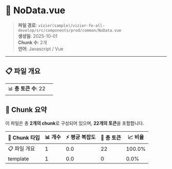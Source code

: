 # 📄 NoData.vue

> **파일 경로**: `vizier(sample)/vizier-fe-all-develop/src/components/prod/common/NoData.vue`  
> **생성일**: 2025-10-01  
> **Chunk 수**: 2개  
> **언어**: Javascript / Vue
---


## 📋 파일 개요

| | |
|--|--|
| 📊 **총 토큰 수**: 22 |  |






## 🧩 Chunk 요약

이 파일은 총 **2개의 chunk**로 구성되어 있으며, **22개의 토큰**을 포함합니다.

| 🧩 Chunk 타입 | 📊 개수 | ⚡ 평균 복잡도 | 📝 총 토큰 | 📈 비율 |
|---------------|--------|-------------|----------|--------|
| 📋 파일 개요 | 1 | 0.0 | 22 | 100.0% |
| template | 1 | 0.0 | 0 | 0.0% |

